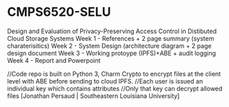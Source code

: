 # CMPS6520-SELU
Design and Evaluation of Privacy-Preserving Access Control in Distibuted Cloud Storage Systems 
Week 1 - References + 2 page summary (system charaterisitics)
Week 2 - System Design (architecture diagram + 2 page design document 
Week 3 - Working protoype (IPFS)+ABE + audit logging
Week 4 - Report and Powerpoint

//Code repo is built on Python 3, Charm Crypto to encrypt files at the client level with ABE before sending to cloud IPFS. 
//Each user is issued an individual key which contains attributes
//Only that key can decrypt allowed files
[Jonathan Persaud | Southeastern Louisiana University]
